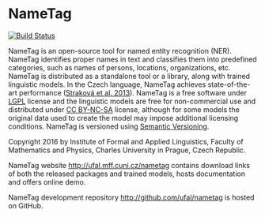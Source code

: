 # NameTag
[![Build Status](https://travis-ci.org/ufal/nametag.svg?branch=master)](https://travis-ci.org/ufal/nametag)

NameTag is an open-source tool for named entity recognition (NER). NameTag
identifies proper names in text and classifies them into predefined categories,
such as names of persons, locations, organizations, etc. NameTag is distributed
as a standalone tool or a library, along with trained linguistic models. In the
Czech language, NameTag achieves state-of-the-art performance
([Straková et al. 2013](http://ufal.mff.cuni.cz/~straka/papers/2013-tsd_ner.pdf)).
NameTag is a free software under [LGPL](http://www.gnu.org/licenses/lgpl.html)
license and the linguistic models are free for non-commercial use and
distributed under [CC BY-NC-SA](http://creativecommons.org/licenses/by-nc-sa/3.0/)
license, although for some models the original data used to create the model
may impose additional licensing conditions. NameTag is versioned using
[Semantic Versioning](http://semver.org/).

Copyright 2016 by Institute of Formal and Applied Linguistics, Faculty of
Mathematics and Physics, Charles University in Prague, Czech Republic.

NameTag website http://ufal.mff.cuni.cz/nametag contains download links
of both the released packages and trained models, hosts documentation and
offers online demo.

NameTag development repository http://github.com/ufal/nametag is hosted on
GitHub.
